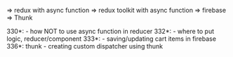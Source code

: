 => redux with async function
=> redux toolkit with async function
=> firebase
=> Thunk

330*:
    - how NOT to use async function in reducer
332*:
    - where to put logic, reducer/component
333*:
    - saving/updating cart items in firebase
336*: thunk
    - creating custom dispatcher using thunk